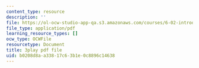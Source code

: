 ```yaml
---
content_type: resource
description: ''
file: https://ol-ocw-studio-app-qa.s3.amazonaws.com/courses/6-02-introduction-to-eecs-ii-digital-communication-systems-fall-2012/b0208d8aa33817c63b1e0c8896c14638_qpYjftJbGYI.pdf
file_type: application/pdf
learning_resource_types: []
ocw_type: OCWFile
resourcetype: Document
title: 3play pdf file
uid: b0208d8a-a338-17c6-3b1e-0c8896c14638
---
```

